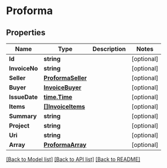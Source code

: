 # Proforma

## Properties

Name | Type | Description | Notes
------------ | ------------- | ------------- | -------------
**Id** | **string** |  | [optional] 
**InvoiceNo** | **string** |  | [optional] 
**Seller** | [**ProformaSeller**](proforma_seller.md) |  | [optional] 
**Buyer** | [**InvoiceBuyer**](invoice_buyer.md) |  | [optional] 
**IssueDate** | [**time.Time**](time.Time.md) |  | [optional] 
**Items** | [**[]InvoiceItems**](invoice_items.md) |  | [optional] 
**Summary** | **string** |  | [optional] 
**Project** | **string** |  | [optional] 
**Uri** | **string** |  | [optional] 
**Array** | [**ProformaArray**](proforma___array__.md) |  | [optional] 

[[Back to Model list]](../README.md#documentation-for-models) [[Back to API list]](../README.md#documentation-for-api-endpoints) [[Back to README]](../README.md)



